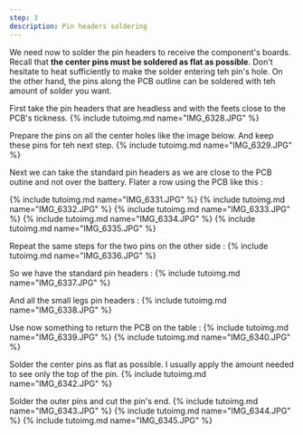 ```yaml
---
step: 3
description: Pin headers soldering
---
```


We need now to solder the pin headers to receive the component's boards. Recall that **the center pins must be soldered as flat as possible**. Don't hesitate to heat sufficiently to make the solder entering teh pin's hole. On the other hand, the pins along the PCB outline can be soldered with teh amount of solder you want.

First take the pin headers that are headless and with the feets close to the PCB's tickness.
{% include tutoimg.md name="IMG_6328.JPG" %}

Prepare the pins on all the center holes like the image below. And keep these pins for teh next step. 
{% include tutoimg.md name="IMG_6329.JPG" %}

Next we can take the standard pin headers as we are close to the PCB outine and not over the battery. Flater a row using the PCB like this :

{% include tutoimg.md name="IMG_6331.JPG" %}
{% include tutoimg.md name="IMG_6332.JPG" %}
{% include tutoimg.md name="IMG_6333.JPG" %}
{% include tutoimg.md name="IMG_6334.JPG" %}
{% include tutoimg.md name="IMG_6335.JPG" %}

Repeat the same steps for the two pins on the other side :
{% include tutoimg.md name="IMG_6336.JPG" %}

So we have the standard pin headers :
{% include tutoimg.md name="IMG_6337.JPG" %}

And all the small legs pin headers :
{% include tutoimg.md name="IMG_6338.JPG" %}

Use now something to return the PCB on the table :
{% include tutoimg.md name="IMG_6339.JPG" %}
{% include tutoimg.md name="IMG_6340.JPG" %}

Solder the center pins as flat as possible. I usually apply the amount needed to see only the top of the pin.
{% include tutoimg.md name="IMG_6342.JPG" %}

Solder the outer pins and cut the pin's end.
{% include tutoimg.md name="IMG_6343.JPG" %}
{% include tutoimg.md name="IMG_6344.JPG" %}
{% include tutoimg.md name="IMG_6345.JPG" %}